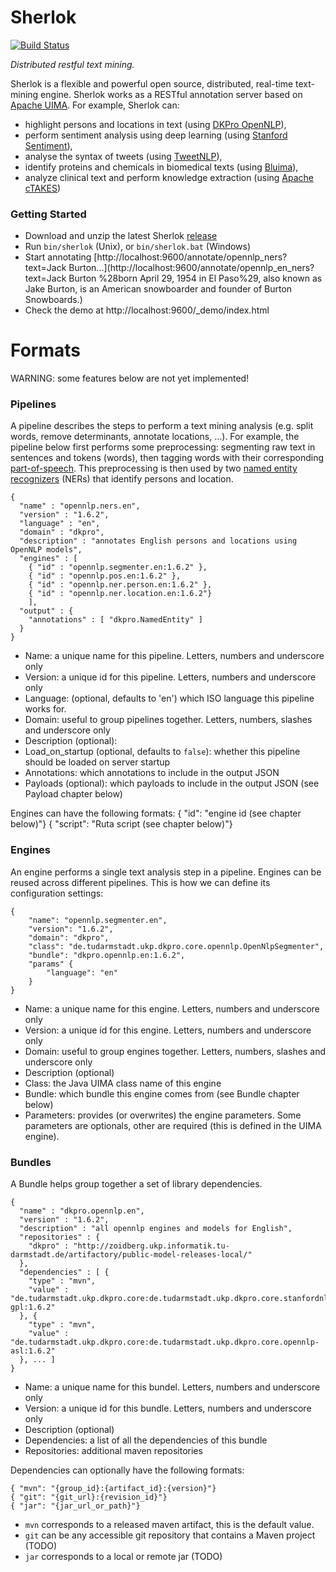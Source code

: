 # Sherlok

[![Build Status](https://travis-ci.org/renaud/sherlok.svg?branch=master)](https://travis-ci.org/renaud/sherlok)

_Distributed restful text mining._

Sherlok is a flexible and powerful open source, distributed, real-time text-mining engine. Sherlok works as a RESTful annotation server based on [Apache UIMA](http://uima.apache.org/). For example, Sherlok can:

* highlight persons and locations in text (using [DKPro OpenNLP](https://www.ukp.tu-darmstadt.de/research/current-projects/dkpro/)),
* perform sentiment analysis using deep learning (using [Stanford Sentiment](http://nlp.stanford.edu/sentiment/)),
* analyse the syntax of tweets (using [TweetNLP](http://www.ark.cs.cmu.edu/TweetNLP/)),
* identify proteins and chemicals in biomedical texts (using [Bluima](https://github.com/BlueBrain/bluima)),
* analyze clinical text and perform knowledge extraction (using [Apache cTAKES](http://ctakes.apache.org/index.html))


### Getting Started

* Download and unzip the latest Sherlok [release](https://github.com/renaud/sherlok/releases)
* Run `bin/sherlok` (Unix), or `bin/sherlok.bat` (Windows)
* Start annotating [http://localhost:9600/annotate/opennlp_ners?text=Jack Burton...](http://localhost:9600/annotate/opennlp_en_ners?text=Jack Burton %28born April 29, 1954 in El Paso%29, also known as Jake Burton, is an American snowboarder and founder of Burton Snowboards.)
* Check the demo at http://localhost:9600/_demo/index.html




# Formats

WARNING: some features below are not yet implemented!

### Pipelines

A pipeline describes the steps to perform a text mining analysis (e.g. split words, remove determinants, annotate locations, ...). For example, the pipeline below first performs some preprocessing: segmenting raw text in sentences and tokens (words), then tagging words with their corresponding [part-of-speech](http://en.wikipedia.org/wiki/Part-of-speech_tagging). This preprocessing is then used by two [named entity recognizers](http://en.wikipedia.org/wiki/Named-entity_recognition) (NERs) that identify persons and location.

    {
      "name" : "opennlp.ners.en",
      "version" : "1.6.2",
      "language" : "en",
      "domain" : "dkpro",
      "description" : "annotates English persons and locations using OpenNLP models",
      "engines" : [ 
        { "id" : "opennlp.segmenter.en:1.6.2" }, 
        { "id" : "opennlp.pos.en:1.6.2" }, 
        { "id" : "opennlp.ner.person.en:1.6.2" }, 
        { "id" : "opennlp.ner.location.en:1.6.2"}
        ],
      "output" : {
        "annotations" : [ "dkpro.NamedEntity" ]
      }
    }


* Name: a unique name for this pipeline. Letters, numbers and underscore only
* Version: a unique id for this pipeline. Letters, numbers and underscore only
* Language: (optional, defaults to 'en') which ISO language this pipeline works for.
* Domain: useful to group pipelines together. Letters, numbers, slashes and underscore only
* Description (optional):
* Load_on_startup (optional, defaults to `false`): whether this pipeline should be loaded on server startup
* Annotations: which annotations to include in the output JSON
* Payloads (optional): which payloads to include in the output JSON (see Payload chapter below)

Engines can have the following formats: 
    { "id": "engine id (see chapter below)"}
    { "script": "Ruta script (see chapter below)"}

### Engines

An engine performs a single text analysis step in a pipeline. Engines can be reused across different pipelines. This is how we can define its configuration settings:

    {
        "name": "opennlp.segmenter.en",
        "version": "1.6.2",
        "domain": "dkpro",
        "class": "de.tudarmstadt.ukp.dkpro.core.opennlp.OpenNlpSegmenter",
        "bundle": "dkpro.opennlp.en:1.6.2",
        "params" {
            "language": "en"
        }
    }

* Name: a unique name for this engine. Letters, numbers and underscore only
* Version: a unique id for this engine. Letters, numbers and underscore only
* Domain: useful to group engines together. Letters, numbers, slashes and underscore only
* Description (optional)
* Class: the Java UIMA class name of this engine
* Bundle: which bundle this engine comes from (see Bundle chapter below)
* Parameters: provides (or overwrites) the engine parameters. Some parameters are optionals, other are required (this is defined in the UIMA engine).

### Bundles

A Bundle helps group together a set of library dependencies.

    {
      "name" : "dkpro.opennlp.en",
      "version" : "1.6.2",
      "description" : "all opennlp engines and models for English",
      "repositories" : {
        "dkpro" : "http://zoidberg.ukp.informatik.tu-darmstadt.de/artifactory/public-model-releases-local/"
      },
      "dependencies" : [ {
        "type" : "mvn",
        "value" : "de.tudarmstadt.ukp.dkpro.core:de.tudarmstadt.ukp.dkpro.core.stanfordnlp-gpl:1.6.2"
      }, {
        "type" : "mvn",
        "value" : "de.tudarmstadt.ukp.dkpro.core:de.tudarmstadt.ukp.dkpro.core.opennlp-asl:1.6.2"
      }, ... ]
    }
    
* Name: a unique name for this bundel. Letters, numbers and underscore only
* Version: a unique id for this bundle. Letters, numbers and underscore only
* Description (optional)
* Dependencies: a list of all the dependencies of this bundle 
* Repositories: additional maven repositories

Dependencies can optionally have the following formats: 

    { "mvn": "{group_id}:{artifact_id}:{version}"}
    { "git": "{git_url}:{revision_id}"}
    { "jar": "{jar_url_or_path}"}

* `mvn` corresponds to a released maven artifact, this is the default value.
* `git` can be any accessible git repository that contains a Maven project (TODO)
* `jar` corresponds to a local or remote jar (TODO)
